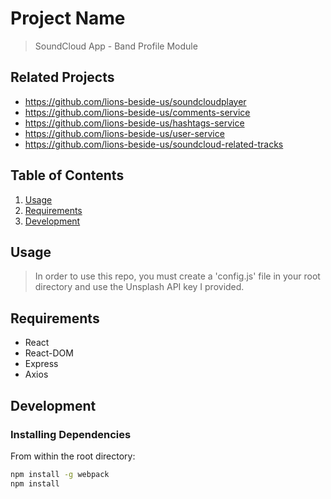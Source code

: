 # Project Name

> SoundCloud App - Band Profile Module

## Related Projects

  - https://github.com/lions-beside-us/soundcloudplayer
  - https://github.com/lions-beside-us/comments-service
  - https://github.com/lions-beside-us/hashtags-service
  - https://github.com/lions-beside-us/user-service
  - https://github.com/lions-beside-us/soundcloud-related-tracks


## Table of Contents

1. [Usage](#Usage)
1. [Requirements](#requirements)
1. [Development](#development)

## Usage

> In order to use this repo, you must create a 'config.js' file in your root directory and use the Unsplash API key I provided.

## Requirements

  - React
  - React-DOM
  - Express
  - Axios


## Development

### Installing Dependencies

From within the root directory:

```sh
npm install -g webpack
npm install
```

